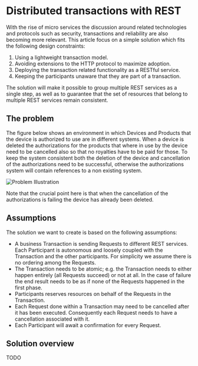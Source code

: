 # Distributed transactions with REST

With the rise of micro services the discussion around related technologies and protocols such as security, transactions and reliability are also becoming more relevant. This article focus on a simple solution which fits the following design constraints:

1. Using a lightweight transaction model.
2. Avoiding extensions to the HTTP protocol to maximize adoption.
3. Deploying the transaction related functionality as a RESTful service.
4. Keeping the participants unaware that they are part of a transaction.

The solution will make it possible to group multiple REST services as a single step, as well as to guarantee that the set of resources that belong to multiple REST services remain consistent.

## The problem

The figure below shows an environment in which Devices and Products that the device is authorized to use are in different systems. When a device is deleted the authorizations for the products that where in use by the device need to be cancelled also so that no royalties have to be paid for those. To keep the system consistent both the deletion of the device and cancellation of the authorizations need to be successful, otherwise the authorizations system will contain references to a non existing system.

![Problem Illustration](images/distributed-transaction-problem-illustration.jpg)

Note that the crucial point here is that when the cancellation of the authorizations is failing the device has already been deleted.

## Assumptions

The solution we want to create is based on the following assumptions:

* A business Transaction is sending Requests to different REST services. Each Participant is autonomous and loosely coupled with the Transaction and the other participants. For simplicity we assume there is no ordering among the Requests.
* The Transaction needs to be atomic; e.g. the Transaction needs to either happen entirely (all Requests succeed) or not at all. In the case of failure the end result needs to be as if none of the Requests happened in the first phase.
* Participants reserves resources on behalf of the Requests in the Transaction.
* Each Request done within a Transaction may need to be cancelled after it has been executed. Consequently each Request needs to have a cancellation associated with it.
* Each Participant will await a confirmation for every Request.

## Solution overview

TODO







